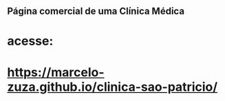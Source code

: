 ## Página comercial de uma Clínica Médica
# acesse:
# https://marcelo-zuza.github.io/clinica-sao-patricio/